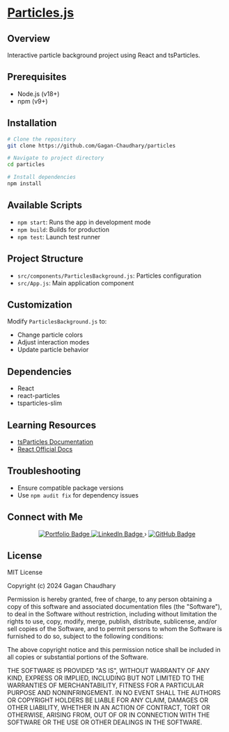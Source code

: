 # [Particles.js](https://gagan-chaudhary.github.io/particles/)

## Overview

Interactive particle background project using React and tsParticles.

## Prerequisites

- Node.js (v18+)
- npm (v9+)

## Installation

```bash
# Clone the repository
git clone https://github.com/Gagan-Chaudhary/particles

# Navigate to project directory
cd particles

# Install dependencies
npm install
```

## Available Scripts

- `npm start`: Runs the app in development mode
- `npm build`: Builds for production
- `npm test`: Launch test runner

## Project Structure

- `src/components/ParticlesBackground.js`: Particles configuration
- `src/App.js`: Main application component

## Customization

Modify `ParticlesBackground.js` to:

- Change particle colors
- Adjust interaction modes
- Update particle behavior

## Dependencies

- React
- react-particles
- tsparticles-slim

## Learning Resources

- [tsParticles Documentation](https://particles.js.org/)
- [React Official Docs](https://reactjs.org/)

## Troubleshooting

- Ensure compatible package versions
- Use `npm audit fix` for dependency issues

## Connect with Me

<div align="center">
  <a href="https://gaganchaudhary.com" target="_blank">
    <img src="https://img.shields.io/badge/Portfolio-000000?style=for-the-badge&logo=react&logoColor=white" alt="Portfolio Badge"/>
  </a>

  <a href="https://linkedin.com/in/thegaganchaudhary" target="_blank">
    <img src="https://img.shields.io/badge/LinkedIn-0077B5?style=for-the-badge&logo=linkedin&logoColor=white" alt="LinkedIn Badge"/>
  </a>
  ›
  
  <a href="https://github.com/Gagan-Chaudhary" target="_blank">
    <img src="https://img.shields.io/badge/GitHub-100000?style=for-the-badge&logo=github&logoColor=white" alt="GitHub Badge"/>
  </a>
  
 
</div>

## License

MIT License

Copyright (c) 2024 Gagan Chaudhary

Permission is hereby granted, free of charge, to any person obtaining a copy of this software and associated documentation files (the "Software"), to deal in the Software without restriction, including without limitation the rights to use, copy, modify, merge, publish, distribute, sublicense, and/or sell copies of the Software, and to permit persons to whom the Software is furnished to do so, subject to the following conditions:

The above copyright notice and this permission notice shall be included in all copies or substantial portions of the Software.

THE SOFTWARE IS PROVIDED "AS IS", WITHOUT WARRANTY OF ANY KIND, EXPRESS OR IMPLIED, INCLUDING BUT NOT LIMITED TO THE WARRANTIES OF MERCHANTABILITY, FITNESS FOR A PARTICULAR PURPOSE AND NONINFRINGEMENT. IN NO EVENT SHALL THE AUTHORS OR COPYRIGHT HOLDERS BE LIABLE FOR ANY CLAIM, DAMAGES OR OTHER LIABILITY, WHETHER IN AN ACTION OF CONTRACT, TORT OR OTHERWISE, ARISING FROM, OUT OF OR IN CONNECTION WITH THE SOFTWARE OR THE USE OR OTHER DEALINGS IN THE SOFTWARE.
